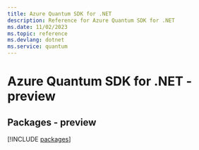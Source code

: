 ```yaml
---
title: Azure Quantum SDK for .NET
description: Reference for Azure Quantum SDK for .NET
ms.date: 11/02/2023
ms.topic: reference
ms.devlang: dotnet
ms.service: quantum
---
```

# Azure Quantum SDK for .NET - preview
## Packages - preview
[!INCLUDE [packages](quantum-index.md)]